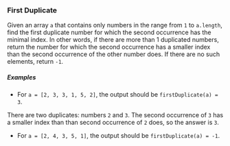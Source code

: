 ### First Duplicate

Given an array `a` that contains only numbers in the range from `1` to `a.length`, find the first duplicate number for which the second occurrence has the minimal index. In other words, if there are more than 1 duplicated numbers, return the number for which the second occurrence has a smaller index than the second occurrence of the other number does. If there are no such elements, return `-1`.

##### Examples

* For `a = [2, 3, 3, 1, 5, 2]`, the output should be
`firstDuplicate(a) = 3`.

There are two duplicates: numbers `2` and `3`. The second occurrence of `3` has a smaller index than than second occurrence of `2` does, so the answer is `3`.

* For `a = [2, 4, 3, 5, 1]`, the output should be
`firstDuplicate(a) = -1`.
